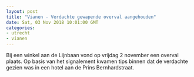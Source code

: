 ```yaml
---
layout: post
title: "Vianen - Verdachte gewapende overval aangehouden"
date: Sat, 03 Nov 2018 10:01:00 GMT
categories: 
- utrecht 
- vianen 
---
```


Bij een winkel aan de Lijnbaan vond op vrijdag 2 november een overval plaats. Op basis van het signalement kwamen tips binnen dat de verdachte gezien was in een hotel aan de Prins Bernhardstraat.
